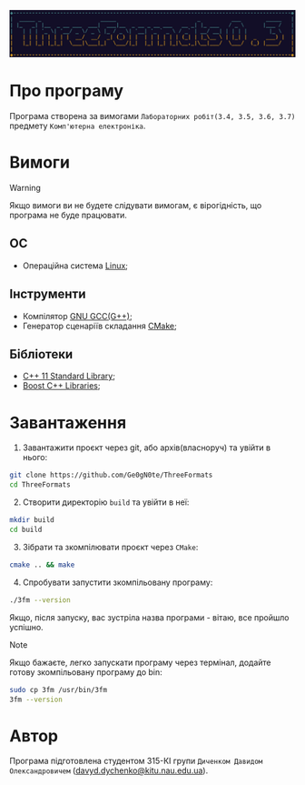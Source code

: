 ![FACE](img/face.jpg)

# Про програму
Програма створена за вимогами ```Лабораторних робіт(3.4, 3.5, 3.6, 3.7)``` предмету ```Комп'ютерна електроніка```.

# Вимоги
> [!WARNING]
> Якщо вимоги ви не будете слідувати вимогам, є вірогідність, що програма не буде працювати.

## ОС
- Операційна система [Linux](https://www.linux.org/pages/download);
## Інструменти
- Компілятор [GNU GCC(G++)](https://gcc.gnu.org);
- Генератор сценаріїв складання [CMake](https://cmake.org);
## Бібліотеки
- [C++ 11 Standard Library](https://en.cppreference.com/w/cpp/standard_library);
- [Boost C++ Libraries](https://www.boost.org);

# Завантаження
1. Завантажити проєкт через git, або архів(власноруч) та увійти в нього:
```bash
git clone https://github.com/Ge0gN0te/ThreeFormats
cd ThreeFormats
```
2. Створити директорію ```build``` та увійти в неї:
```bash
mkdir build
cd build
```
3. Зібрати та зкомпілювати проєкт через ```CMake```:
```bash
cmake .. && make
```
4. Спробувати запустити зкомпільовану програму:
```bash
./3fm --version
```
Якщо, після запуску, вас зустріла назва програми - вітаю, все пройшло успішно.
> [!NOTE]
> Якщо бажаєте, легко запускати програму через термінал, додайте готову 
> зкомпільовану програму до bin:
> ```bash
> sudo cp 3fm /usr/bin/3fm
> 3fm --version
> ```

# Автор
Програма підготовлена студентом 315-КІ групи ```Диченком Давидом Олександровичем``` (<davyd.dychenko@kitu.nau.edu.ua>).
